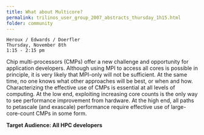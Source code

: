 ```yaml
---
title: What about Multicore?
permalink: trilinos_user_group_2007_abstracts_thursday_1h15.html
folder: community
---
```


    Heroux / Edwards / Doerfler 
    Thursday, November 8th  
    1:15 - 2:15 pm  

Chip multi-processors (CMPs) offer a new challenge and opportunity for application developers. 
Although using MPI to access all cores is possible in principle, it is very likely that MPI-only will not be sufficient. 
At the same time, no one knows what other approaches will be best, or when and how. 
Characterizing the effective use of CMPs is essential at all levels of computing. 
At the low end, exploiting increasing core counts is the only way to see performance improvement from hardware. 
At the high end, all paths to petascale (and exascale) performance require effective use of large-core-count CMPs in some form.

**Target Audience: All HPC developers** 